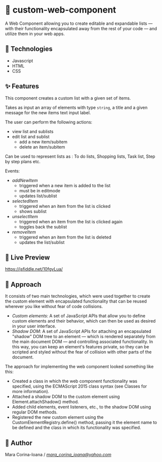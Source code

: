 # 📝 custom-web-component
A Web Component allowing you to create editable and expandable lists — with their functionality encapsulated away from the rest of your code — and utilize them in your web apps.

## 🚀 Technologies

- Javascript
- HTML
- CSS

## ✨ Features

This component creates a custom list with a given set of items.

Takes as input an array of elements with type `string`, a title and a given message for the new items text input label.

The user can perform the following actions:
- view list and sublists
- edit list and sublist
  - add a new item/subitem
  - delete an item/subitem

Can be used to represent lists as : To do lists, Shopping lists, Task list, Step by step plans etc.

Events:
- *addNewItem*
  - triggered when a new item is added to the list
  - must be in editmode
  - updates list/sublist
- *selectedItem*
  - triggered when an item from the list is clicked
  - shows sublist
- *unselectItem*
  - triggered when an item from the list is clicked again
  - toggles back the sublist
- *removeItem*
  - triggered when an item from the list is deleted
  - updates the list/sublist

## 🌈 Live Preview
https://jsfiddle.net/10fgvLua/

## 🔑 Approach
It consists of two main technologies, which were used together to create the custom element with encapsulated functionality that can be reused wherever you like without fear of code collisions.
- *Custom elements*: A set of JavaScript APIs that allow you to define custom elements and their behavior, which can then be used as desired in your user interface.
- *Shadow DOM*: A set of JavaScript APIs for attaching an encapsulated "shadow" DOM tree to an element — which is rendered separately from the main document DOM — and controlling associated functionality. In this way, you can keep an element's features private, so they can be scripted and styled without the fear of collision with other parts of the document.

The approach for implementing the web component looked something like this:

- Created a class in which the web component functionality was specified, using the ECMAScript 2015 class syntax (see Classes for more information). 
- Attached a shadow DOM to the custom element using Element.attachShadow() method.
- Added child elements, event listeners, etc., to the shadow DOM using regular DOM methods.
- Registered the new custom element using the CustomElementRegistry.define() method, passing it the element name to be defined and the class in which its functionality was specified.


## 👤 Author

Mara Corina-Ioana
/ *mara_corina_ioana@yahoo.com*
